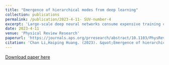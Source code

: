 ```yaml
---
title: "Emergence of hierarchical modes from deep learning"
collection: publications
permalink: /publication/2023-4-11- SUV-number-4
excerpt: 'Large-scale deep neural networks consume expensive training costs, but the training results in less-interpretable weight matrices constructing the networks. Here, we propose a mode decomposition learning that can interpret the weight matrices as a hierarchy of latent modes. These modes are akin to patterns in physics studies of memory networks, but the least number of modes increases only logarithmically with the network width and even becomes a constant when the width grows further. The mode decomposition learning not only saves a significant large amount of training costs but also explains the network performance with the leading modes, displaying a striking piecewise power-law behavior. The modes specify a progressively compact latent space across the network hierarchy, making a more disentangled subspace compared to standard training. Our mode decomposition learning is also studied in an analytic online learning setting, which reveals multiple stages of learning dynamics with a continuous specialization of hidden nodes. Therefore the proposed mode decomposition learning points to a cheap and interpretable route towards the magical deep learning.'
date: 2023-4-11
venue: 'Physical Review Research'
paperurl: 'https://journals.aps.org/prresearch/abstract/10.1103/PhysRevResearch.5.L022011'
citation: 'Chan Li,Haiping Huang. (2023). &quot;Emergence of hierarchical modes from deep learning.&quot; <i>Physical Review Research</i>.'
---
```


[Download paper here]([https://journals.aps.org/prl/abstract/10.1103/PhysRevLett.125.178301](https://journals.aps.org/prresearch/abstract/10.1103/PhysRevResearch.5.L022011))


